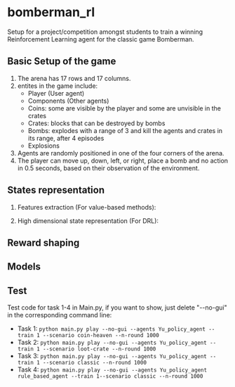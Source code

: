 # bomberman_rl

Setup for a project/competition amongst students to train a winning Reinforcement Learning agent for the classic game Bomberman.

## Basic Setup of the game

1. The arena has 17 rows and 17 columns.
2. entites in the game include:
   - Player (User agent)
   - Components (Other agents)
   - Coins: some are visible by the player and some are unvisible in the crates
   - Crates: blocks that can be destroyed by bombs
   - Bombs: explodes with a range of 3 and kill the agents and crates in its range, after 4 episodes
   - Explosions
3. Agents are randomly positioned in one of the four corners of the arena.
4. The player can move up, down, left, or right, place a bomb and no action in 0.5 seconds, based on their observation of the environment.

## States representation

1. Features extraction (For value-based methods):
   

2. High dimensional state representation (For DRL): 


## Reward shaping




## Models




## Test

Test code for task 1-4 in Main.py, if you want to show, just delete "--no-gui" in the corresponding command line:
- Task 1: `python main.py play --no-gui --agents Yu_policy_agent --train 1 --scenario coin-heaven --n-round 1000`
- Task 2: `python main.py play --no-gui --agents Yu_policy_agent --train 1 --scenario loot-crate --n-round 1000`
- Task 3: `python main.py play --no-gui --agents Yu_policy_agent --train 1 --scenario classic --n-round 1000`
- Task 4: `python main.py play --no-gui --agents Yu_policy_agent rule_based_agent --train 1--scenario classic --n-round 1000`

